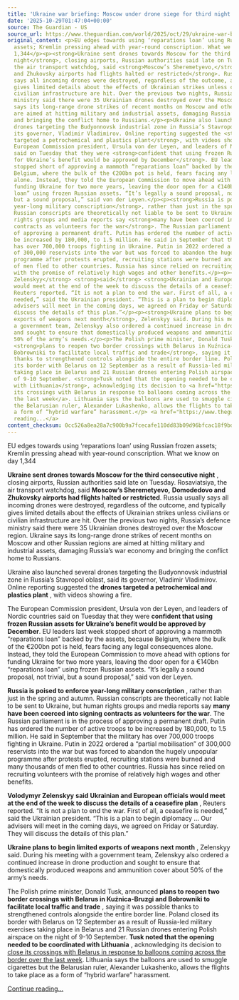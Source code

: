 ```yaml
---
title: 'Ukraine war briefing: Moscow under drone siege for third night running'
date: '2025-10-29T01:47:04+00:00'
source: The Guardian - US
source_url: https://www.theguardian.com/world/2025/oct/29/ukraine-war-briefing-moscow-under-drone-siege-for-third-night-running
original_content: <p>EU edges towards using ‘reparations loan’ using Russian frozen
  assets; Kremlin pressing ahead with year-round conscription. What we know on day
  1,344</p><p><strong>Ukraine sent drones towards Moscow for the third consecutive
  night</strong>, closing airports, Russian authorities said late on Tuesday. Rosaviatsiya,
  the air transport watchdog, said <strong>Moscow’s Sheremetyevo,</strong> <strong>Domodedovo
  and Zhukovsky airports had flights halted or restricted</strong>. Russia usually
  says all incoming drones were destroyed, regardless of the outcome, and typically
  gives limited details about the effects of Ukrainian strikes unless civilians or
  civilian infrastructure are hit. Over the previous two nights, Russia’s defence
  ministry said there were 35 Ukrainian drones destroyed over the Moscow region. Ukraine
  says its long-range drone strikes of recent months on Moscow and other Russian regions
  are aimed at hitting military and industrial assets, damaging Russia’s war economy
  and bringing the conflict home to Russians.</p><p>Ukraine also launched several
  drones targeting the Budyonnovsk industrial zone in Russia’s Stavropol oblast, said
  its governor, Vladimir Vladimirov. Online reporting suggested the <strong>drones
  targeted a petrochemical and plastics plant</strong>, with videos showing a fire.</p><p>The
  European Commission president, Ursula von der Leyen, and leaders of Nordic countries
  said on Tuesday that they were <strong>confident that using frozen Russian assets
  for Ukraine’s benefit would be approved by December</strong>. EU leaders last week
  stopped short of approving a mammoth “reparations loan” backed by the assets, because
  Belgium, where the bulk of the €200bn pot is held, fears facing any legal consequences
  alone. Instead, they told the European Commission to move ahead with options for
  funding Ukraine for two more years, leaving the door open for a €140bn “reparations
  loan” using frozen Russian assets. “It’s legally a sound proposal, not trivial,
  but a sound proposal,” said von der Leyen.</p><p><strong>Russia is poised to enforce
  year-long military conscription</strong>, rather than just in the spring and autumn.
  Russian conscripts are theoretically not liable to be sent to Ukraine, but human
  rights groups and media reports say <strong>many have been coerced into signing
  contracts as volunteers for the war</strong>. The Russian parliament is in the process
  of approving a permanent draft. Putin has ordered the number of active troops to
  be increased by 180,000, to 1.5 million. He said in September that the military
  has over 700,000 troops fighting in Ukraine. Putin in 2022 ordered a “partial mobilisation”
  of 300,000 reservists into the war but was forced to abandon the hugely unpopular
  programme after protests erupted, recruiting stations were burned and many thousands
  of men fled to other countries. Russia has since relied on recruiting volunteers
  with the promise of relatively high wages and other benefits.</p><p><strong>Volodymyr
  Zelenskyy</strong> <strong>said</strong> <strong>Ukrainian and European officials
  would meet at the end of the week to discuss the details of a ceasefire plan</strong>,
  Reuters reported. “It is not a plan to end the war. First of all, a ceasefire is
  needed,” said the Ukrainian president. “This is a plan to begin diplomacy … Our
  advisers will meet in the coming days, we agreed on Friday or Saturday. They will
  discuss the details of this plan.”</p><p><strong>Ukraine plans to begin limited
  exports of weapons next month</strong>, Zelenskyy said. During his meeting with
  a government team, Zelenskyy also ordered a continued increase in drone production
  and sought to ensure that domestically produced weapons and ammunition cover about
  50% of the army’s needs.</p><p>The Polish prime minister, Donald Tusk, announced
  <strong>plans to reopen two border crossings with Belarus in Kuźnica-Bruzgi and
  Bobrowniki to facilitate local traffic and trade</strong>, saying it was possible
  thanks to strengthened controls alongside the entire border line. Poland closed
  its border with Belarus on 12 September as a result of Russia-led military exercises
  taking place in Belarus and 21 Russian drones entering Polish airspace on the night
  of 9-10 September. <strong>Tusk noted that the opening needed to be coordinated
  with Lithuania</strong>, acknowledging its decision to <a href="https://www.theguardian.com/world/2025/oct/27/lithuania-authorises-shooting-down-of-smuggling-balloons-from-belarus">close
  its crossings with Belarus in response to balloons coming across the border over
  the last week</a>. Lithuania says the balloons are used to smuggle cigarettes but
  the Belarusian ruler, Alexander Lukashenko, allows the flights to take place as
  a form of “hybrid warfare” harassment.</p> <a href="https://www.theguardian.com/world/2025/oct/29/ukraine-war-briefing-moscow-under-drone-siege-for-third-night-running">Continue
  reading...</a>
content_checksum: 0cc526a8ea28a7c900b9a7fcecafe110dd83b09d96bfcac18f9bd94599fb85b6
---
```


EU edges towards using ‘reparations loan’ using Russian frozen assets; Kremlin pressing ahead with year-round conscription. What we know on day 1,344

**Ukraine sent drones towards Moscow for the third consecutive night** , closing airports, Russian authorities said late on Tuesday. Rosaviatsiya, the air transport watchdog, said **Moscow’s Sheremetyevo,**  **Domodedovo and Zhukovsky airports had flights halted or restricted**. Russia usually says all incoming drones were destroyed, regardless of the outcome, and typically gives limited details about the effects of Ukrainian strikes unless civilians or civilian infrastructure are hit. Over the previous two nights, Russia’s defence ministry said there were 35 Ukrainian drones destroyed over the Moscow region. Ukraine says its long-range drone strikes of recent months on Moscow and other Russian regions are aimed at hitting military and industrial assets, damaging Russia’s war economy and bringing the conflict home to Russians.

Ukraine also launched several drones targeting the Budyonnovsk industrial zone in Russia’s Stavropol oblast, said its governor, Vladimir Vladimirov. Online reporting suggested the **drones targeted a petrochemical and plastics plant** , with videos showing a fire.

The European Commission president, Ursula von der Leyen, and leaders of Nordic countries said on Tuesday that they were **confident that using frozen Russian assets for Ukraine’s benefit would be approved by December**. EU leaders last week stopped short of approving a mammoth “reparations loan” backed by the assets, because Belgium, where the bulk of the €200bn pot is held, fears facing any legal consequences alone. Instead, they told the European Commission to move ahead with options for funding Ukraine for two more years, leaving the door open for a €140bn “reparations loan” using frozen Russian assets. “It’s legally a sound proposal, not trivial, but a sound proposal,” said von der Leyen.

**Russia is poised to enforce year-long military conscription** , rather than just in the spring and autumn. Russian conscripts are theoretically not liable to be sent to Ukraine, but human rights groups and media reports say **many have been coerced into signing contracts as volunteers for the war**. The Russian parliament is in the process of approving a permanent draft. Putin has ordered the number of active troops to be increased by 180,000, to 1.5 million. He said in September that the military has over 700,000 troops fighting in Ukraine. Putin in 2022 ordered a “partial mobilisation” of 300,000 reservists into the war but was forced to abandon the hugely unpopular programme after protests erupted, recruiting stations were burned and many thousands of men fled to other countries. Russia has since relied on recruiting volunteers with the promise of relatively high wages and other benefits.

**Volodymyr Zelenskyy**  **said**  **Ukrainian and European officials would meet at the end of the week to discuss the details of a ceasefire plan** , Reuters reported. “It is not a plan to end the war. First of all, a ceasefire is needed,” said the Ukrainian president. “This is a plan to begin diplomacy … Our advisers will meet in the coming days, we agreed on Friday or Saturday. They will discuss the details of this plan.”

**Ukraine plans to begin limited exports of weapons next month** , Zelenskyy said. During his meeting with a government team, Zelenskyy also ordered a continued increase in drone production and sought to ensure that domestically produced weapons and ammunition cover about 50% of the army’s needs.

The Polish prime minister, Donald Tusk, announced **plans to reopen two border crossings with Belarus in Kuźnica-Bruzgi and Bobrowniki to facilitate local traffic and trade** , saying it was possible thanks to strengthened controls alongside the entire border line. Poland closed its border with Belarus on 12 September as a result of Russia-led military exercises taking place in Belarus and 21 Russian drones entering Polish airspace on the night of 9-10 September. **Tusk noted that the opening needed to be coordinated with Lithuania** , acknowledging its decision to [close its crossings with Belarus in response to balloons coming across the border over the last week](https://www.theguardian.com/world/2025/oct/27/lithuania-authorises-shooting-down-of-smuggling-balloons-from-belarus). Lithuania says the balloons are used to smuggle cigarettes but the Belarusian ruler, Alexander Lukashenko, allows the flights to take place as a form of “hybrid warfare” harassment.

 [Continue reading...](https://www.theguardian.com/world/2025/oct/29/ukraine-war-briefing-moscow-under-drone-siege-for-third-night-running)